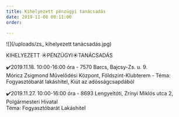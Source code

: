 ```yaml
---
title: Kihelyezett pénzügyi tanácsadás
date: 2019-11-08 00:11:00
order: 

---
```

![](/uploads/zs_ kihelyezett tanácsadás.jpg)

KIHELYEZETT ☀️PÉNZÜGYI☀️TANÁCSADÁS

✔️2019.11.18. 10:00-16:00 óra - 7570 Barcs, Bajcsy-Zs. u. 9.  
Móricz Zsigmond Művelődési Központ, Földszint-Klubterem - Téma: Fogyasztóbarát lakáshitel, Kiút az adósságcsapdából

✔️2019.11.27. 10:00-16:00 óra - 8693 Lengyeltóti, Zrínyi Miklós utca 2, Polgármesteri Hivatal  
Téma: Fogyasztóbarát Lakáshitel